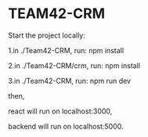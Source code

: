 # TEAM42-CRM

Start the project locally:

1.in ./Team42-CRM, run: npm install

2.in ./Team42-CRM/crm, run: npm install

3.in ./Team42-CRM, run: npm run dev



then,

react will run on localhost:3000, 

backend will run on localhost:5000.

